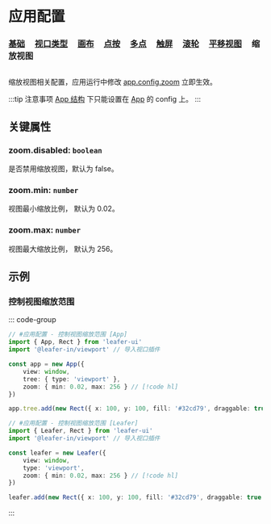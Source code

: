 # 应用配置

### [基础](/reference/config/app/base.md) &nbsp; &nbsp; [视口类型](/reference/config/app/type.md) &nbsp; &nbsp; [画布](/reference/config/app/canvas.md) &nbsp; &nbsp; [点按](/reference/config/app/pointer.md) &nbsp; &nbsp; [多点](/reference/config/app/multiTouch.md) &nbsp; &nbsp; [触屏](/reference/config/app/touch.md) &nbsp; &nbsp; [滚轮](/reference/config/app/wheel.md) &nbsp; &nbsp; [平移视图](/reference/config/app/move.md) &nbsp; &nbsp; 缩放视图

##

缩放视图相关配置，应用运行中修改 [app.config.zoom](/reference/display/Leafer.md#config-ileaferconfig) 立即生效。

:::tip 注意事项
[App 结构](/guide/advanced/app.md) 下只能设置在 [App](/reference/display/App.md) 的 config 上。
:::

## 关键属性

### zoom.disabled: `boolean`

是否禁用缩放视图，默认为 false。

### zoom.min: `number`

视图最小缩放比例， 默认为 0.02。

### zoom.max: `number`

视图最大缩放比例， 默认为 256。

## 示例

### 控制视图缩放范围

::: code-group
```ts
// #应用配置 - 控制视图缩放范围 [App]
import { App, Rect } from 'leafer-ui'
import '@leafer-in/viewport' // 导入视口插件

const app = new App({
    view: window,
    tree: { type: 'viewport' },
    zoom: { min: 0.02, max: 256 } // [!code hl]
})

app.tree.add(new Rect({ x: 100, y: 100, fill: '#32cd79', draggable: true }))
```

```ts
// #应用配置 - 控制视图缩放范围 [Leafer]
import { Leafer, Rect } from 'leafer-ui'
import '@leafer-in/viewport' // 导入视口插件

const leafer = new Leafer({
    view: window,
    type: 'viewport',
    zoom: { min: 0.02, max: 256 } // [!code hl]
})

leafer.add(new Rect({ x: 100, y: 100, fill: '#32cd79', draggable: true }))
```
:::
